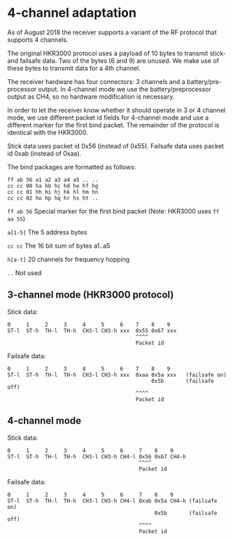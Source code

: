 # 4-channel adaptation

As of August 2018 the receiver supports a variant of the RF protocol that supports 4 channels.

The original HKR3000 protocol uses a payload of 10 bytes to transmit stick- and failsafe data. Two of the bytes (6 and 9) are unused. We make use of these bytes to transmit data for a 4th channel.

The receiver hardware has four connectors: 3 channels and a battery/pre-processor output.
In 4-channel mode we use the battery/preprocessor output as CH4, so no hardware modification is necessary.

In order to let the receiver know whether it should operate in 3 or 4 channel mode, we use different packet id fields for 4-channel mode and use a different marker for the first bind packet. The remainder of the protocol is identical with the HKR3000.


Stick data uses packet id 0x56 (instead of 0x55).
Failsafe data uses packet id 0xab (instead of 0xaa).

The bind packages are formatted as follows:
```
ff ab 56 a1 a2 a3 a4 a5 .. ..
cc cc 00 ha hb hc hd he hf hg
cc cc 01 hh hi hj hk hl hm hn
cc cc 02 ho hp hq hr hs ht ..
```
``ff ab 56``     Special marker for the first bind packet (Note: HKR3000 uses ``ff aa 55``)

``a[1-5]``       The 5 address bytes

``cc cc``        The 16 bit sum of bytes a1..a5

``h[a-t]``       20 channels for frequency hopping

``..``           Not used


## 3-channel mode (HKR3000 protocol)

Stick data:
```
0     1     2     3     4     5     6    7    8    9
ST-l  ST-h  TH-l  TH-h  CH3-l CH3-h xxx  0x55 0x67 xxx
                                         ^^^^
                                         Packet id
```

Failsafe data:
```
0     1     2     3     4     5     6    7    8    9
ST-l  ST-h  TH-l  TH-h  CH3-l CH3-h xxx  0xaa 0x5a xxx   (failsafe on)
                                              0x5b       (failsafe off)
                                         ^^^^
                                         Packet id
```

## 4-channel mode

Stick data:
```
0     1     2     3     4     5     6     7    8    9
ST-l  ST-h  TH-l  TH-h  CH3-l CH3-h CH4-l 0x56 0x67 CH4-h
                                          ^^^^
                                          Packet id
```

Failsafe data:
```
0     1     2     3     4     5     6     7    8    9
ST-l  ST-h  TH-l  TH-h  CH3-l CH3-h CH4-l 0xab 0x5a CH4-h (failsafe on)
                                               0x5b       (failsafe off)
                                          ^^^^
                                          Packet id
```
